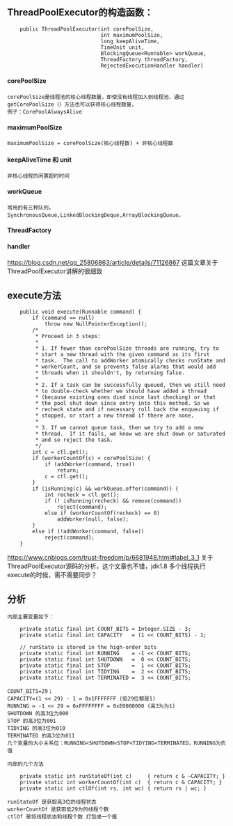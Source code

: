 ## ThreadPoolExecutor的构造函数：
```
    public ThreadPoolExecutor(int corePoolSize,
                              int maximumPoolSize,
                              long keepAliveTime,
                              TimeUnit unit,
                              BlockingQueue<Runnable> workQueue,
                              ThreadFactory threadFactory,
                              RejectedExecutionHandler handler)
```
#### corePoolSize
    corePoolSize是线程池的核心线程数量，即使没有线程加入到线程池，通过getCorePoolSize（）方法也可以获得核心线程数量，  
    例子：CorePoolAlwaysAlive
    
#### maximumPoolSize
    maximumPoolSize = corePoolSize(核心线程数) + 非核心线程数
    
#### keepAliveTime 和 unit
    非核心线程的闲置超时时间
    
#### workQueue
    常用的有三种队列，SynchronousQueue,LinkedBlockingDeque,ArrayBlockingQueue。
    
#### ThreadFactory

#### handler


https://blog.csdn.net/qq_25806863/article/details/71126867 这篇文章关于ThreadPoolExecutor讲解的很细致

## execute方法
```
    public void execute(Runnable command) {
        if (command == null)
            throw new NullPointerException();
        /*
         * Proceed in 3 steps:
         *
         * 1. If fewer than corePoolSize threads are running, try to
         * start a new thread with the given command as its first
         * task.  The call to addWorker atomically checks runState and
         * workerCount, and so prevents false alarms that would add
         * threads when it shouldn't, by returning false.
         *
         * 2. If a task can be successfully queued, then we still need
         * to double-check whether we should have added a thread
         * (because existing ones died since last checking) or that
         * the pool shut down since entry into this method. So we
         * recheck state and if necessary roll back the enqueuing if
         * stopped, or start a new thread if there are none.
         *
         * 3. If we cannot queue task, then we try to add a new
         * thread.  If it fails, we know we are shut down or saturated
         * and so reject the task.
         */
        int c = ctl.get();
        if (workerCountOf(c) < corePoolSize) {
            if (addWorker(command, true))
                return;
            c = ctl.get();
        }
        if (isRunning(c) && workQueue.offer(command)) {
            int recheck = ctl.get();
            if (! isRunning(recheck) && remove(command))
                reject(command);
            else if (workerCountOf(recheck) == 0)
                addWorker(null, false);
        }
        else if (!addWorker(command, false))
            reject(command);
    }
```    
https://www.cnblogs.com/trust-freedom/p/6681948.html#label_3_1 关于ThreadPoolExecutor源码的分析，这个文章也不错，jdk1.8
多个线程执行execute的时候，需不需要同步？

## 分析
    内部主要变量如下：
```
    private static final int COUNT_BITS = Integer.SIZE - 3;
    private static final int CAPACITY   = (1 << COUNT_BITS) - 1;

    // runState is stored in the high-order bits
    private static final int RUNNING    = -1 << COUNT_BITS;
    private static final int SHUTDOWN   =  0 << COUNT_BITS;
    private static final int STOP       =  1 << COUNT_BITS;
    private static final int TIDYING    =  2 << COUNT_BITS;
    private static final int TERMINATED =  3 << COUNT_BITS;
```    
    COUNT_BITS=29；
    CAPACITY=(1 << 29) - 1 = 0x1FFFFFFF (低29位都是1)
    RUNNING = -1 << 29 = 0xFFFFFFFF = 0xE0000000 (高3为为1)
    SHUTDOWN 的高3位为000
    STOP 的高3位为001
    TIDYING 的高3位为010
    TERMINATED 的高3位为011
    几个变量的大小关系位：RUNNING<SHUTDOWN<STOP<TIDYING<TERMINATED，RUNNING为负值
    
    内部的几个方法
```
    private static int runStateOf(int c)     { return c & ~CAPACITY; }
    private static int workerCountOf(int c)  { return c & CAPACITY; }
    private static int ctlOf(int rs, int wc) { return rs | wc; }
```    
    runStateOf 是获取高3位的线程状态
    workerCountOf 是获取低29为的线程个数
    ctlOf 是将线程状态和线程个数 打包成一个值
